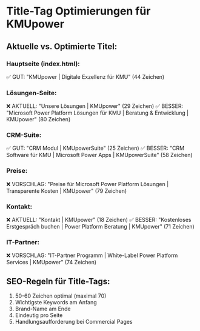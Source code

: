 # Title-Tag Optimierungen für KMUpower

## Aktuelle vs. Optimierte Titel:

### Hauptseite (index.html):
✅ GUT: "KMUpower | Digitale Exzellenz für KMU" (44 Zeichen)

### Lösungen-Seite:
❌ AKTUELL: "Unsere Lösungen | KMUpower" (29 Zeichen)
✅ BESSER: "Microsoft Power Platform Lösungen für KMU | Beratung & Entwicklung | KMUpower" (80 Zeichen)

### CRM-Suite:
✅ GUT: "CRM Modul | KMUpowerSuite" (25 Zeichen)
✅ BESSER: "CRM Software für KMU | Microsoft Power Apps | KMUpowerSuite" (58 Zeichen)

### Preise:
❌ VORSCHLAG: "Preise für Microsoft Power Platform Lösungen | Transparente Kosten | KMUpower" (79 Zeichen)

### Kontakt:
❌ AKTUELL: "Kontakt | KMUpower" (18 Zeichen)
✅ BESSER: "Kostenloses Erstgespräch buchen | Power Platform Beratung | KMUpower" (71 Zeichen)

### IT-Partner:
❌ VORSCHLAG: "IT-Partner Programm | White-Label Power Platform Services | KMUpower" (74 Zeichen)

## SEO-Regeln für Title-Tags:
1. 50-60 Zeichen optimal (maximal 70)
2. Wichtigste Keywords am Anfang
3. Brand-Name am Ende
4. Eindeutig pro Seite
5. Handlungsaufforderung bei Commercial Pages